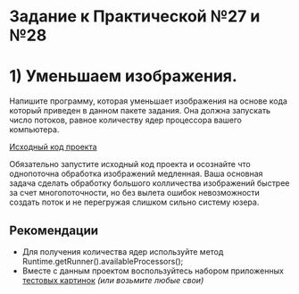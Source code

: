 # Задание к Практической №27 и №28

# 1) Уменьшаем изображения.

Напишите программу, которая уменьшает изображения на основе кода который приведен в данном пакете задания.
Она должна запускать число потоков, равное количеству ядер процессора вашего компьютера.

[Исходный код проекта](./Main.java)

Обязательно запустите исходный код проекта и осознайте что однопоточна обработка изображений медленная. Ваша основная задача сделать обработку большого колличества изображений быстрее за счет многопоточности, но без вылета ошибок невозможности создать поток и не перегружая слишком сильно систему юзера.

## Рекомендации

- Для получения количества ядер используйте метод Runtime.getRunner().availableProcessors();
- Вместе с данным проектом воспользуйтесь набором приложенных [тестовых картинок](./images) *(или возьмите любые свои)*
